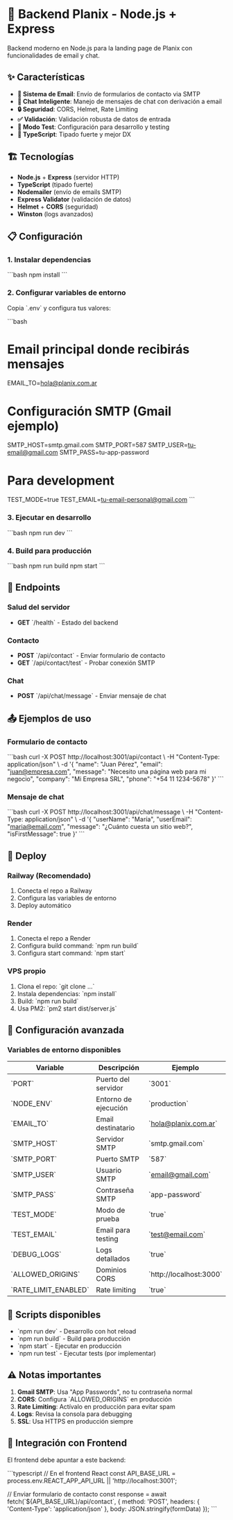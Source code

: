 # 🚀 Backend Planix - Node.js + Express

Backend moderno en Node.js para la landing page de Planix con funcionalidades de email y chat.

## ✨ Características

- **📧 Sistema de Email**: Envío de formularios de contacto via SMTP
- **💬 Chat Inteligente**: Manejo de mensajes de chat con derivación a email
- **🔒 Seguridad**: CORS, Helmet, Rate Limiting
- **✅ Validación**: Validación robusta de datos de entrada
- **🧪 Modo Test**: Configuración para desarrollo y testing
- **📝 TypeScript**: Tipado fuerte y mejor DX

## 🏗️ Tecnologías

- **Node.js** + **Express** (servidor HTTP)
- **TypeScript** (tipado fuerte)
- **Nodemailer** (envío de emails SMTP)
- **Express Validator** (validación de datos)
- **Helmet** + **CORS** (seguridad)
- **Winston** (logs avanzados)

## 📋 Configuración

### 1. Instalar dependencias

\`\`\`bash
npm install
\`\`\`

### 2. Configurar variables de entorno

Copia \`.env\` y configura tus valores:

\`\`\`bash

# Email principal donde recibirás mensajes

EMAIL_TO=hola@planix.com.ar

# Configuración SMTP (Gmail ejemplo)

SMTP_HOST=smtp.gmail.com
SMTP_PORT=587
SMTP_USER=tu-email@gmail.com
SMTP_PASS=tu-app-password

# Para development

TEST_MODE=true
TEST_EMAIL=tu-email-personal@gmail.com
\`\`\`

### 3. Ejecutar en desarrollo

\`\`\`bash
npm run dev
\`\`\`

### 4. Build para producción

\`\`\`bash
npm run build
npm start
\`\`\`

## 🔗 Endpoints

### Salud del servidor

- **GET** \`/health\` - Estado del backend

### Contacto

- **POST** \`/api/contact\` - Enviar formulario de contacto
- **GET** \`/api/contact/test\` - Probar conexión SMTP

### Chat

- **POST** \`/api/chat/message\` - Enviar mensaje de chat

## 📤 Ejemplos de uso

### Formulario de contacto

\`\`\`bash
curl -X POST http://localhost:3001/api/contact \\
-H "Content-Type: application/json" \\
-d '{
"name": "Juan Pérez",
"email": "juan@empresa.com",
"message": "Necesito una página web para mi negocio",
"company": "Mi Empresa SRL",
"phone": "+54 11 1234-5678"
}'
\`\`\`

### Mensaje de chat

\`\`\`bash
curl -X POST http://localhost:3001/api/chat/message \\
-H "Content-Type: application/json" \\
-d '{
"userName": "María",
"userEmail": "maria@email.com",
"message": "¿Cuánto cuesta un sitio web?",
"isFirstMessage": true
}'
\`\`\`

## 🚀 Deploy

### Railway (Recomendado)

1. Conecta el repo a Railway
2. Configura las variables de entorno
3. Deploy automático

### Render

1. Conecta el repo a Render
2. Configura build command: \`npm run build\`
3. Configura start command: \`npm start\`

### VPS propio

1. Clona el repo: \`git clone ...\`
2. Instala dependencias: \`npm install\`
3. Build: \`npm run build\`
4. Usa PM2: \`pm2 start dist/server.js\`

## 🔧 Configuración avanzada

### Variables de entorno disponibles

| Variable               | Descripción          | Ejemplo                   |
| ---------------------- | -------------------- | ------------------------- |
| \`PORT\`               | Puerto del servidor  | \`3001\`                  |
| \`NODE_ENV\`           | Entorno de ejecución | \`production\`            |
| \`EMAIL_TO\`           | Email destinatario   | \`hola@planix.com.ar\`    |
| \`SMTP_HOST\`          | Servidor SMTP        | \`smtp.gmail.com\`        |
| \`SMTP_PORT\`          | Puerto SMTP          | \`587\`                   |
| \`SMTP_USER\`          | Usuario SMTP         | \`email@gmail.com\`       |
| \`SMTP_PASS\`          | Contraseña SMTP      | \`app-password\`          |
| \`TEST_MODE\`          | Modo de prueba       | \`true\`                  |
| \`TEST_EMAIL\`         | Email para testing   | \`test@email.com\`        |
| \`DEBUG_LOGS\`         | Logs detallados      | \`true\`                  |
| \`ALLOWED_ORIGINS\`    | Dominios CORS        | \`http://localhost:3000\` |
| \`RATE_LIMIT_ENABLED\` | Rate limiting        | \`true\`                  |

## 📝 Scripts disponibles

- \`npm run dev\` - Desarrollo con hot reload
- \`npm run build\` - Build para producción
- \`npm start\` - Ejecutar en producción
- \`npm run test\` - Ejecutar tests (por implementar)

## ⚠️ Notas importantes

1. **Gmail SMTP**: Usa "App Passwords", no tu contraseña normal
2. **CORS**: Configura \`ALLOWED_ORIGINS\` en producción
3. **Rate Limiting**: Actívalo en producción para evitar spam
4. **Logs**: Revisa la consola para debugging
5. **SSL**: Usa HTTPS en producción siempre

## 🔗 Integración con Frontend

El frontend debe apuntar a este backend:

\`\`\`typescript
// En el frontend React
const API_BASE_URL = process.env.REACT_APP_API_URL || 'http://localhost:3001';

// Enviar formulario de contacto
const response = await fetch(\`\${API_BASE_URL}/api/contact\`, {
method: 'POST',
headers: { 'Content-Type': 'application/json' },
body: JSON.stringify(formData)
});
\`\`\`
